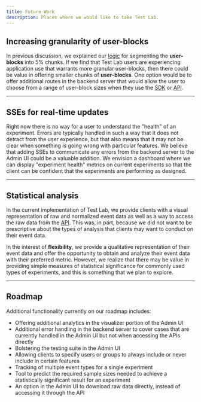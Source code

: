 ```yaml
---
title: Future Work
description: Places where we would like to take Test Lab.
---
```


## Increasing granularity of user-blocks

In previous discussion, we explained our [logic](/docs/functional-decisions#granularity-of-user-blocks) for segmenting the **user-blocks** into 5% chunks. If we find that Test Lab users are experiencing application use that warrants more granular user-blocks, then there could be value in offering smaller chunks of **user-blocks**. One option would be to offer additional routes in the backend server that would allow the user to choose from a range of user-block sizes when they use the [SDK](/docs/sdk/user-blocks) or [API](/docs/api-docs).

---

## SSEs for real-time updates

Right now there is no way for a user to understand the "health" of an experiment. Errors are typically handled in such a way that it does not detract from the user experience, but that also means that it may not be clear when something is going wrong with particular features. We believe that adding SSEs to communicate any errors from the backend server to the Admin UI could be a valuable addition. We envision a dashboard where we can display "experiment health" metrics on current experiments so that the client can be confident that the experiments are performing as designed.

---

## Statistical analysis

In the current implementation of Test Lab, we provide clients with a visual representation of raw and normalized event data as well as a way to access the raw data from the [API](/docs/api-docs#get-all-events). This was, in part, because we did not want to be prescriptive about the types of analysis that clients may want to conduct on their event data.

In the interest of **flexibility**, we provide a qualitative representation of their event data and offer the opportunity to obtain and analyze their event data with their preferred metric. However, we realize that there may be value in providing simple measures of statistical significance for commonly used types of experiments, and this is something that we plan to explore.

---

## Roadmap

Additional functionality currently on our roadmap includes:

- Offering additional analytics in the visualizer portion of the Admin UI
- Additional error handling in the backend server to cover cases that are currently handled in the Admin UI but not when accessing the APIs directly
- Bolstering the testing suite in the Admin UI
- Allowing clients to specify users or groups to always include or never include in certain features
- Tracking of multiple event types for a single experiment
- Tool to predict the required sample sizes needed to achieve a statistically significant result for an experiment
- An option in the Admin UI to download raw data directly, instead of accessing it through the API
